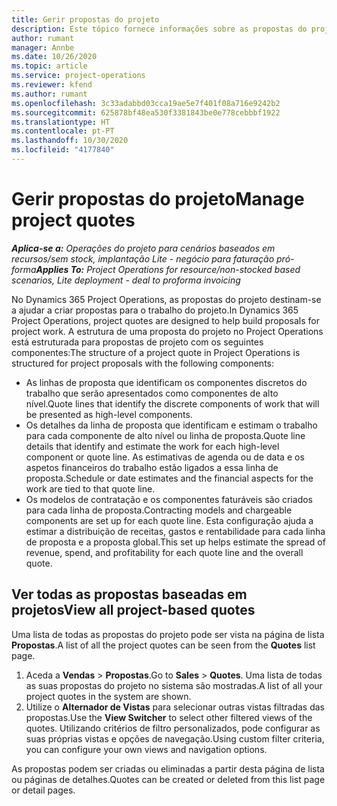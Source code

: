 ```yaml
---
title: Gerir propostas do projeto
description: Este tópico fornece informações sobre as propostas do projeto.
author: rumant
manager: Annbe
ms.date: 10/26/2020
ms.topic: article
ms.service: project-operations
ms.reviewer: kfend
ms.author: rumant
ms.openlocfilehash: 3c33adabbd03cca19ae5e7f401f08a716e9242b2
ms.sourcegitcommit: 625878bf48ea530f3381843be0e778cebbbf1922
ms.translationtype: HT
ms.contentlocale: pt-PT
ms.lasthandoff: 10/30/2020
ms.locfileid: "4177840"
---
```

# <a name="manage-project-quotes"></a><span data-ttu-id="1adb7-103">Gerir propostas do projeto</span><span class="sxs-lookup"><span data-stu-id="1adb7-103">Manage project quotes</span></span>

<span data-ttu-id="1adb7-104">_**Aplica-se a:** Operações do projeto para cenários baseados em recursos/sem stock, implantação Lite - negócio para faturação pró-forma_</span><span class="sxs-lookup"><span data-stu-id="1adb7-104">_**Applies To:** Project Operations for resource/non-stocked based scenarios, Lite deployment - deal to proforma invoicing_</span></span>

<span data-ttu-id="1adb7-105">No Dynamics 365 Project Operations, as propostas do projeto destinam-se a ajudar a criar propostas para o trabalho do projeto.</span><span class="sxs-lookup"><span data-stu-id="1adb7-105">In Dynamics 365 Project Operations, project quotes are designed to help build proposals for project work.</span></span> <span data-ttu-id="1adb7-106">A estrutura de uma proposta do projeto no Project Operations está estruturada para propostas de projeto com os seguintes componentes:</span><span class="sxs-lookup"><span data-stu-id="1adb7-106">The structure of a project quote in Project Operations is structured for project proposals with the following components:</span></span>

  - <span data-ttu-id="1adb7-107">As linhas de proposta que identificam os componentes discretos do trabalho que serão apresentados como componentes de alto nível.</span><span class="sxs-lookup"><span data-stu-id="1adb7-107">Quote lines that identify the discrete components of work that will be presented as high-level components.</span></span>
  - <span data-ttu-id="1adb7-108">Os detalhes da linha de proposta que identificam e estimam o trabalho para cada componente de alto nível ou linha de proposta.</span><span class="sxs-lookup"><span data-stu-id="1adb7-108">Quote line details that identify and estimate the work for each high-level component or quote line.</span></span> <span data-ttu-id="1adb7-109">As estimativas de agenda ou de data e os aspetos financeiros do trabalho estão ligados a essa linha de proposta.</span><span class="sxs-lookup"><span data-stu-id="1adb7-109">Schedule or date estimates and the financial aspects for the work are tied to that quote line.</span></span>
  - <span data-ttu-id="1adb7-110">Os modelos de contratação e os componentes faturáveis são criados para cada linha de proposta.</span><span class="sxs-lookup"><span data-stu-id="1adb7-110">Contracting models and chargeable components are set up for each quote line.</span></span> <span data-ttu-id="1adb7-111">Esta configuração ajuda a estimar a distribuição de receitas, gastos e rentabilidade para cada linha de proposta e a proposta global.</span><span class="sxs-lookup"><span data-stu-id="1adb7-111">This set up helps estimate the spread of revenue, spend, and profitability for each quote line and the overall quote.</span></span>

## <a name="view-all-project-based-quotes"></a><span data-ttu-id="1adb7-112">Ver todas as propostas baseadas em projetos</span><span class="sxs-lookup"><span data-stu-id="1adb7-112">View all project-based quotes</span></span>

<span data-ttu-id="1adb7-113">Uma lista de todas as propostas do projeto pode ser vista na página de lista **Propostas**.</span><span class="sxs-lookup"><span data-stu-id="1adb7-113">A list of all the project quotes can be seen from the **Quotes** list page.</span></span> 

1. <span data-ttu-id="1adb7-114">Aceda a **Vendas** > **Propostas**.</span><span class="sxs-lookup"><span data-stu-id="1adb7-114">Go to **Sales** > **Quotes**.</span></span> <span data-ttu-id="1adb7-115">Uma lista de todas as suas propostas do projeto no sistema são mostradas.</span><span class="sxs-lookup"><span data-stu-id="1adb7-115">A list of all your project quotes in the system are shown.</span></span> 
2. <span data-ttu-id="1adb7-116">Utilize o **Alternador de Vistas** para selecionar outras vistas filtradas das propostas.</span><span class="sxs-lookup"><span data-stu-id="1adb7-116">Use the **View Switcher** to select other filtered views of the quotes.</span></span> <span data-ttu-id="1adb7-117">Utilizando critérios de filtro personalizados, pode configurar as suas próprias vistas e opções de navegação.</span><span class="sxs-lookup"><span data-stu-id="1adb7-117">Using custom filter criteria, you can configure your own views and navigation options.</span></span>

<span data-ttu-id="1adb7-118">As propostas podem ser criadas ou eliminadas a partir desta página de lista ou páginas de detalhes.</span><span class="sxs-lookup"><span data-stu-id="1adb7-118">Quotes can be created or deleted from this list page or detail pages.</span></span>
